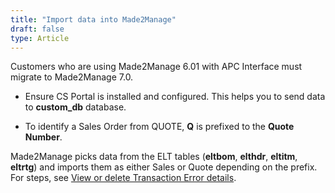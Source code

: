 ```yaml
---
title: "Import data into Made2Manage"
draft: false
type: Article
---
```

 
  
Customers who are using Made2Manage 6.01 with APC Interface must migrate to Made2Manage 7.0. 
- Ensure CS Portal is installed and configured. This helps you to send data to **custom_db** database.  
 
- To identify a Sales Order from QUOTE, **Q** is prefixed to the **Quote Number**.  
  
  
Made2Manage picks data from the ELT tables (**eltbom**, **elthdr**,
**eltitm**, **eltrtg**) and imports them as either Sales or Quote depending on the prefix. For steps, see [View or delete Transaction Error details](View-or-delete-Transaction-Error-details).



​


